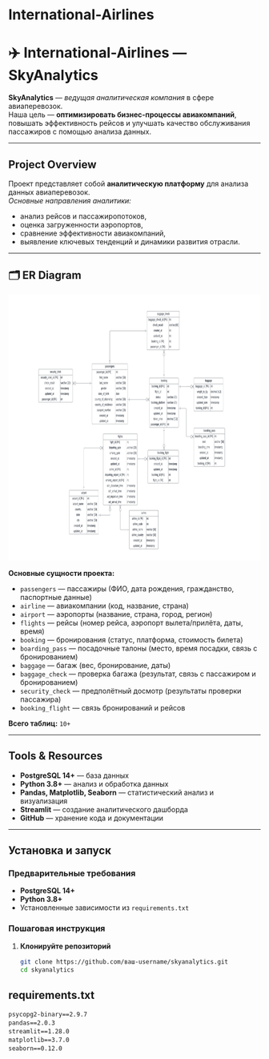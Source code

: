 # International-Airlines



# ✈️ International-Airlines — SkyAnalytics

**SkyAnalytics** — *ведущая аналитическая компания* в сфере авиаперевозок.  
Наша цель — **оптимизировать бизнес-процессы авиакомпаний**, повышать эффективность рейсов и улучшать качество обслуживания пассажиров с помощью анализа данных.

---

## Project Overview
Проект представляет собой **аналитическую платформу** для анализа данных авиаперевозок.  
*Основные направления аналитики:*
- анализ рейсов и пассажиропотоков,  
- оценка загруженности аэропортов,  
- сравнение эффективности авиакомпаний,  
- выявление ключевых тенденций и динамики развития отрасли.  


---

## 🗂️ ER Diagram

<img width="910" height="531" alt="image" src="assets/International Airport ERD.png" />

**Основные сущности проекта:**

- `passengers` — пассажиры (ФИО, дата рождения, гражданство, паспортные данные)  
- `airline` — авиакомпании (код, название, страна)  
- `airport` — аэропорты (название, страна, город, регион)  
- `flights` — рейсы (номер рейса, аэропорт вылета/прилёта, даты, время)  
- `booking` — бронирования (статус, платформа, стоимость билета)  
- `boarding_pass` — посадочные талоны (место, время посадки, связь с бронированием)  
- `baggage` — багаж (вес, бронирование, даты)  
- `baggage_check` — проверка багажа (результат, связь с пассажиром и бронированием)  
- `security_check` — предполётный досмотр (результаты проверки пассажира)  
- `booking_flight` — связь бронирований и рейсов  

**Всего таблиц:** `10+`  

---

## Tools & Resources
- **PostgreSQL 14+** — база данных  
- **Python 3.8+** — анализ и обработка данных  
- **Pandas, Matplotlib, Seaborn** — статистический анализ и визуализация  
- **Streamlit** — создание аналитического дашборда  
- **GitHub** — хранение кода и документации  

---

## Установка и запуск

### Предварительные требования
- **PostgreSQL 14+**
- **Python 3.8+**
- Установленные зависимости из `requirements.txt`

### Пошаговая инструкция

1. **Клонируйте репозиторий**
   ```bash
   git clone https://github.com/ваш-username/skyanalytics.git
   cd skyanalytics

## requirements.txt
```txt
psycopg2-binary==2.9.7
pandas==2.0.3
streamlit==1.28.0
matplotlib==3.7.0
seaborn==0.12.0
```




